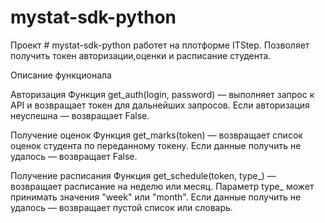 # mystat-sdk-python
Проект # mystat-sdk-python работет на плотформе ITStep. Позволяет получить токен авторизации,оценки и расписание студента.

Описание функционала

Авторизация
Функция get_auth(login, password) — выполняет запрос к API и возвращает токен для дальнейших запросов.
Если авторизация неуспешна — возвращает False.

Получение оценок
Функция get_marks(token) — возвращает список оценок студента по переданному токену. Если данные получить не удалось — возвращает False.

Получение расписания
Функция get_schedule(token, type_) — возвращает расписание на неделю или месяц. Параметр type_ может принимать значения "week" или "month". Если данные получить не удалось — возвращает пустой список или словарь.

